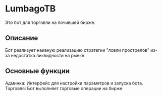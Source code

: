 # LumbagoTB
Это бот для торговли на почившей бирже.

## Описание
Бот реализует наивную реализацию стратегии "ловли прострелов" из-за недостатка ликвидности на рынке.

## Основные функции
Админка: Интерфейс для настройки параметров и запуска бота.
Торговля: Бот выполняет торговые операции на бирже
